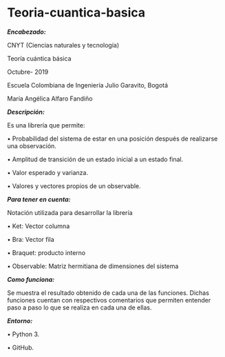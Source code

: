 # Teoria-cuantica-basica


***Encabezado:***

CNYT (Ciencias naturales y tecnología)


Teoría cuántica básica 


Octubre- 2019


Escuela Colombiana de Ingeniería Julio Garavito, Bogotá


María Angélica Alfaro Fandiño



***Descripción:***


Es una librería que permite:


•	Probabilidad del sistema de estar en una posición después de realizarse una observación.


•	Amplitud de transición de un estado inicial a un estado final.


•	Valor esperado y varianza.


•	Valores y vectores propios de un observable.


***Para tener en cuenta:***


Notación utilizada para desarrollar la librería


•	Ket: Vector columna


•	Bra: Vector fila


•	Braquet: producto interno


•	Observable: Matriz hermitiana de dimensiones del sistema


***Como funciona:***


Se muestra el resultado obtenido de cada una de las funciones. Dichas funciones cuentan con respectivos comentarios que permiten entender paso a paso lo que se realiza en cada una de ellas.


***Entorno:***


• Python 3.


• GitHub.





